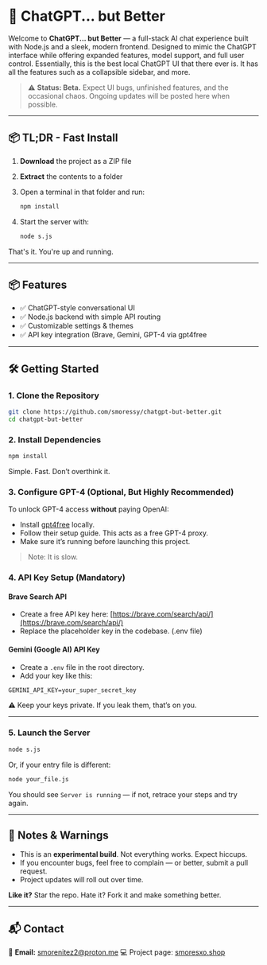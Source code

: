 # 🚀 ChatGPT... but Better

Welcome to **ChatGPT... but Better** — a full-stack AI chat experience built with Node.js and a sleek, modern frontend. Designed to mimic the ChatGPT interface while offering expanded features, model support, and full user control. Essentially, this is the best local ChatGPT UI that there ever is. It has all the features such as a collapsible sidebar, and more.

> ⚠️ **Status: Beta.** Expect UI bugs, unfinished features, and the occasional chaos. Ongoing updates will be posted here when possible.

--- 

## 📦 TL;DR - Fast Install

1. **Download** the project as a ZIP file
2. **Extract** the contents to a folder
3. Open a terminal in that folder and run:

   ```bash
   npm install
   ```
4. Start the server with:

   ```bash
   node s.js
   ```

That's it. You're up and running.

---

## 📦 Features

* ✅ ChatGPT-style conversational UI
* ✅ Node.js backend with simple API routing
* ✅ Customizable settings & themes
* ✅ API key integration (Brave, Gemini, GPT-4 via gpt4free

---

## 🛠️ Getting Started

### 1. Clone the Repository

```bash
git clone https://github.com/smoressy/chatgpt-but-better.git
cd chatgpt-but-better
```

### 2. Install Dependencies

```bash
npm install
```

Simple. Fast. Don’t overthink it.

### 3. Configure GPT-4 (Optional, But Highly Recommended)

To unlock GPT-4 access **without** paying OpenAI:

* Install [gpt4free](https://github.com/xtekky/gpt4free) locally.
* Follow their setup guide. This acts as a free GPT-4 proxy.
* Make sure it’s running before launching this project.
> Note: It is slow.
### 4. API Key Setup (Mandatory)

#### Brave Search API

* Create a free API key here: [https://brave.com/search/api/](https://brave.com/search/api/)
* Replace the placeholder key in the codebase. (.env file)

#### Gemini (Google AI) API Key

* Create a `.env` file in the root directory.
* Add your key like this:

```env
GEMINI_API_KEY=your_super_secret_key
```

⚠️ Keep your keys private. If you leak them, that’s on you.

---

### 5. Launch the Server

```bash
node s.js
```

Or, if your entry file is different:

```bash
node your_file.js
```

You should see `Server is running` — if not, retrace your steps and try again.

---

## 🧹 Notes & Warnings

* This is an **experimental build**. Not everything works. Expect hiccups.
* If you encounter bugs, feel free to complain — or better, submit a pull request.
* Project updates will roll out over time.

**Like it?** Star the repo. Hate it? Fork it and make something better.

---

## 📬 Contact

📧 **Email:** [smorenitez2@proton.me](mailto:smorenitez2@proton.me)
💻 Project page: [smoresxo.shop](https://smoresxo.shop)
